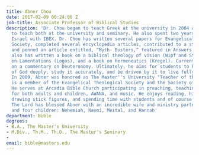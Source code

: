 ```yaml
---
title: Abner Chou
date: 2017-02-09 00:24:00 Z
job-title: Associate Professor of Biblical Studies
description: 'Dr. Chou began to teach Greek at the university in 2004 and continued
  to teach both at the university and seminary. He also spent two years teaching in
  Israel with IBEX. Dr. Chou has written several papers for Evangelical Theological
  Society, completed several encyclopedia articles, contributed to a study Bible,
  and penned an article entitled, “Myth- Busters,” featured in Answers magazine. He
  also has written a book on a biblical theology of vision (Wipf and Stock), a commentary
  on Lamentations (Logos), and a book on hermeneutics (Kregel). Currently, he is working
  on a commentary on Deuteronomy. Ultimately, he aims for students to know the Word
  of God deeply, study it accurately, and be driven by it to live fully for the Kingdom.
  In 2009, Abner was honored as The Master''s University "Teacher of the Year." He
  is a member of the Evangelical Theological Society and the Society of Biblical Literature.
  He serves at Arcadia Bible Church participating in preaching, teaching Sunday school
  for both adults and children, AWANA, and music. He enjoys reading, hiking, traveling,
  drawing stick figures, and spending time with students and of course his family.
  The Lord has blessed Abner with an incredible wife and ministry partner, Johanna,
  and four children: Nehemiah, Naomi, Meital, and Hannah'
department: Bible
degrees:
- B.A., The Master's University
- M.Div., Th.M., Th.D., The Master's Seminary
- 
email: bible@masters.edu
---
```


